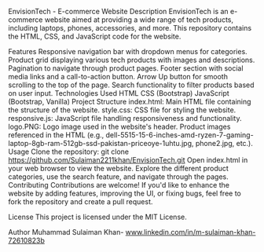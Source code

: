 EnvisionTech - E-commerce Website
Description
EnvisionTech is an e-commerce website aimed at providing a wide range of tech products, including laptops, phones, accessories, and more. This repository contains the HTML, CSS, and JavaScript code for the website.

Features
Responsive navigation bar with dropdown menus for categories.
Product grid displaying various tech products with images and descriptions.
Pagination to navigate through product pages.
Footer section with social media links and a call-to-action button.
Arrow Up button for smooth scrolling to the top of the page.
Search functionality to filter products based on user input.
Technologies Used
HTML
CSS (Bootstrap)
JavaScript (Bootstrap, Vanilla)
Project Structure
index.html: Main HTML file containing the structure of the website.
style.css: CSS file for styling the website.
responsive.js: JavaScript file handling responsiveness and functionality.
logo.PNG: Logo image used in the website's header.
Product images referenced in the HTML (e.g., dell-5515-15-6-inches-amd-ryzen-7-gaming-laptop-8gb-ram-512gb-ssd-pakistan-priceoye-1uhtu.jpg, phone2.jpg, etc.).
Usage
Clone the repository: git clone https://github.com/Sulaiman2211khan/EnvisionTech.git
Open index.html in your web browser to view the website.
Explore the different product categories, use the search feature, and navigate through the pages.
Contributing
Contributions are welcome! If you'd like to enhance the website by adding features, improving the UI, or fixing bugs, feel free to fork the repository and create a pull request.

License
This project is licensed under the MIT License.

Author
Muhammad Sulaiman Khan-       www.linkedin.com/in/m-sulaiman-khan-72610823b


